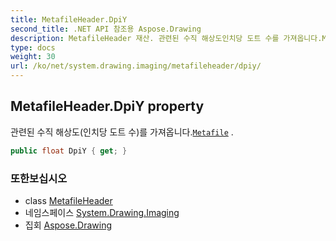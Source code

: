 ```yaml
---
title: MetafileHeader.DpiY
second_title: .NET API 참조용 Aspose.Drawing
description: MetafileHeader 재산. 관련된 수직 해상도인치당 도트 수를 가져옵니다.Metafile .
type: docs
weight: 30
url: /ko/net/system.drawing.imaging/metafileheader/dpiy/
---
```

## MetafileHeader.DpiY property

관련된 수직 해상도(인치당 도트 수)를 가져옵니다.[`Metafile`](../../metafile/) .

```csharp
public float DpiY { get; }
```

### 또한보십시오

* class [MetafileHeader](../)
* 네임스페이스 [System.Drawing.Imaging](../../metafileheader/)
* 집회 [Aspose.Drawing](../../../)



